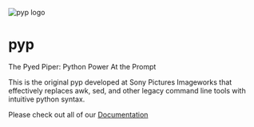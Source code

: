 ![pyp logo](https://opensource.imageworks.com/images/large/pyp.jpg)

# pyp
The Pyed Piper: Python Power At the Prompt

This is the original pyp developed at Sony Pictures Imageworks that effectively replaces awk, sed, and other legacy command line tools with intuitive python syntax.

Please check out all of our [Documentation](https://thepyedpiper.github.io/pyp/)
